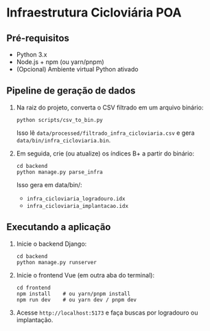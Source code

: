 # Infraestrutura Cicloviária POA

## Pré-requisitos

- Python 3.x  
- Node.js + npm (ou yarn/pnpm)  
- (Opcional) Ambiente virtual Python ativado  

## Pipeline de geração de dados

1. Na raiz do projeto, converta o CSV filtrado em um arquivo binário:  
   ```
   python scripts/csv_to_bin.py
   ```
    Isso lê `data/processed/filtrado_infra_cicloviaria.csv` e gera
    `data/bin/infra_cicloviaria.bin`.
  
2. Em seguida, crie (ou atualize) os índices B+ a partir do binário:
    ```
    cd backend
    python manage.py parse_infra
    ```
    Isso gera em data/bin/:
    - `infra_cicloviaria_logradouro.idx`
    - `infra_cicloviaria_implantacao.idx`
## Executando a aplicação

1. Inicie o backend Django:
    ```
    cd backend
    python manage.py runserver
    ```
2. Inicie o frontend Vue (em outra aba do terminal):
   ```
   cd frontend
   npm install    # ou yarn/pnpm install
   npm run dev    # ou yarn dev / pnpm dev
   ```
3. Acesse `http://localhost:5173` e faça buscas por logradouro ou implantação.
